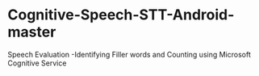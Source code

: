 # Cognitive-Speech-STT-Android-master
Speech Evaluation -Identifying Filler words and Counting using Microsoft Cognitive Service
